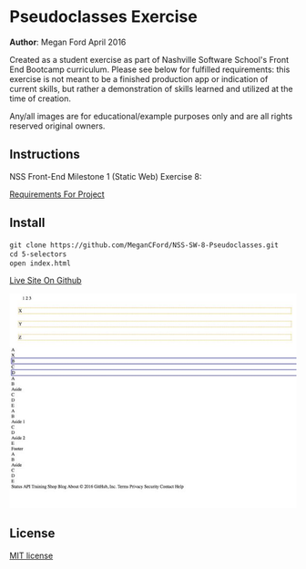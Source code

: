 # Pseudoclasses Exercise

**Author**: Megan Ford April 2016 


Created as a student exercise as part of Nashville Software School's Front End Bootcamp curriculum. Please see below for fulfilled requirements: this exercise is not meant to be a finished production app or indication of current skills, but rather a demonstration of skills learned and utilized at the time of creation.


Any/all images are for educational/example purposes only and are all rights reserved original owners. 


## Instructions


NSS Front-End Milestone 1 (Static Web) Exercise 8: 


[Requirements For Project](https://github.com/nashville-software-school/front-end-milestones/blob/master/2-the-static-web/exercises/SW_CSS_PSEUDOCLASSES.md)



## Install


``` 
git clone https://github.com/MeganCFord/NSS-SW-8-Pseudoclasses.git
cd 5-selectors
open index.html
```

[Live Site On Github]()


![screenshot](pseudoclasses-screenshot.jpg)


## License 


[MIT license](LICENSE.md)

